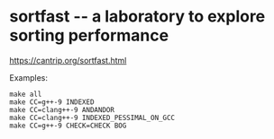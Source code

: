 # sortfast -- a laboratory to explore sorting performance

<https://cantrip.org/sortfast.html>

Examples:
```
make all
make CC=g++-9 INDEXED
make CC=clang++-9 ANDANDOR
make CC=clang++-9 INDEXED_PESSIMAL_ON_GCC
make CC=g++-9 CHECK=CHECK BOG
